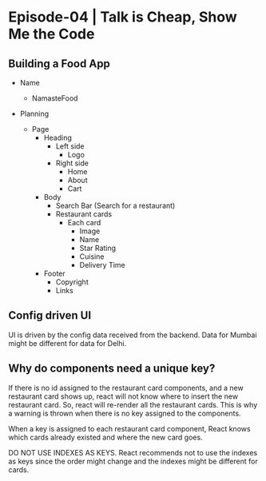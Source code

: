 # Episode-04 | Talk is Cheap, Show Me the Code

## Building a Food App

- Name

  - NamasteFood

- Planning
  - Page
    - Heading
      - Left side
        - Logo
      - Right side
        - Home
        - About
        - Cart
    - Body
      - Search Bar (Search for a restaurant)
      - Restaurant cards
        - Each card
          - Image
          - Name
          - Star Rating
          - Cuisine
          - Delivery Time
    - Footer
      - Copyright
      - Links

## Config driven UI

UI is driven by the config data received from the backend. Data for Mumbai might be different for data for Delhi.

## Why do components need a unique key?

If there is no id assigned to the restaurant card components, and a new restaurant card shows up, react will not know where to insert the new restaurant card. So, react will re-render all the restaurant cards. This is why a warning is thrown when there is no key assigned to the components.

When a key is assigned to each restaurant card component, React knows which cards already existed and where the new card goes.

DO NOT USE INDEXES AS KEYS. React recommends not to use the indexes as keys since the order might change and the indexes might be different for cards.
